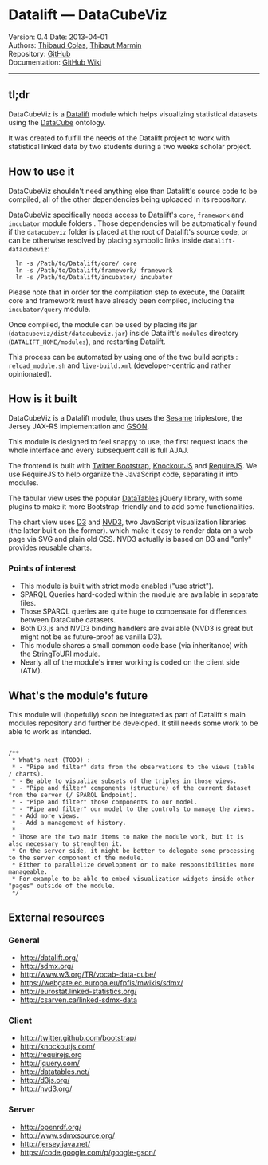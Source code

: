 # Datalift — DataCubeViz

Version: 0.4
Date: 2013-04-01  
Authors: [Thibaud Colas](https://github.com/ThibWeb), [Thibaut Marmin](https://github.com/marminthibaut)  
Repository: [GitHub](https://github.com/Thibau/datalift-datacubeviz/)  
Documentation: [GitHub Wiki](https://github.com/Thibau/datalift-sdmxdatacube/wiki)  

---------------------------------------------------------------------

## tl;dr

DataCubeViz is a [Datalift](http://datalift.org/) module which helps visualizing statistical datasets using the [DataCube](http://www.w3.org/TR/vocab-data-cube/) ontology.

It was created to fulfill the needs of the Datalift project to work with statistical linked data by two students during a two weeks scholar project.

## How to use it

DataCubeViz shouldn't need anything else than Datalift's source code to be compiled, all of the other dependencies being uploaded in its repository.

DataCubeViz specifically needs access to Datalift's `core`, `framework` and `incubator` module folders . Those dependencies will be automatically found if the `datacubeviz` folder is placed at the root of Datalift's source code, or can be otherwise resolved by placing symbolic links inside `datalift-datacubeviz`:

```
  ln -s /Path/to/Datalift/core/ core
  ln -s /Path/to/Datalift/framework/ framework
  ln -s /Path/to/Datalift/incubator/ incubator
```

Please note that in order for the compilation step to execute, the Datalift core and framework must have already been compiled, including the `incubator/query` module.

Once compiled, the module can be used by placing its jar (`datacubeviz/dist/datacubeviz.jar`) inside Datalift's `modules` directory (`DATALIFT_HOME/modules`), and restarting Datalift.

This process can be automated by using one of the two build scripts : `reload_module.sh` and `live-build.xml` (developer-centric and rather opinionated).

## How is it built

DataCubeViz is a Datalift module, thus uses the [Sesame](http://openrdf.org/) triplestore, the Jersey JAX-RS implementation and [GSON](https://code.google.com/p/google-gson/).

This module is designed to feel snappy to use, the first request loads the whole interface and every subsequent call is full AJAJ.

The frontend is built with [Twitter Bootstrap](http://twitter.github.com/bootstrap/), [KnockoutJS](http://knockoutjs.com/) and [RequireJS](http://requirejs.org/). We use RequireJS to help organize the JavaScript code, separating it into modules.

The tabular view uses the popular [DataTables](http://datatables.net/) jQuery library, with some plugins to make it more Bootstrap-friendly and to add some functionalities.

The chart view uses [D3](http://d3js.org/) and [NVD3](http://nvd3.org/), two JavaScript visualization libraries (the latter built on the former). which make it easy to render data on a web page via SVG and plain old CSS. NVD3 actually is based on D3 and "only" provides reusable charts.

### Points of interest

* This module is built with strict mode enabled ("use strict").
* SPARQL Queries hard-coded within the module are available in separate files.
* Those SPARQL queries are quite huge to compensate for differences between DataCube datasets.
* Both D3.js and NVD3 binding handlers are available (NVD3 is great but might not be as future-proof as vanilla D3).
* This module shares a small common code base (via inheritance) with the StringToURI module.
* Nearly all of the module's inner working is coded on the client side (ATM).

## What's the module's future

This module will (hopefully) soon be integrated as part of Datalift's main modules repository and further be developed. It still needs some work to be able to work as intended.

```

/**
 * What's next (TODO) :
 * - "Pipe and filter" data from the observations to the views (table / charts).
 * - Be able to visualize subsets of the triples in those views.
 * - "Pipe and filter" components (structure) of the current dataset from the server (/ SPARQL Endpoint).
 * - "Pipe and filter" those components to our model.
 * - "Pipe and filter" our model to the controls to manage the views.
 * - Add more views.
 * - Add a management of history.
 *
 * Those are the two main items to make the module work, but it is also necessary to strenghten it.
 * On the server side, it might be better to delegate some processing to the server component of the module.
 * Either to parallelize development or to make responsibilities more manageable.
 * For example to be able to embed visualization widgets inside other "pages" outside of the module.
 */

```

## External resources

### General

- http://datalift.org/
- http://sdmx.org/
- http://www.w3.org/TR/vocab-data-cube/
- https://webgate.ec.europa.eu/fpfis/mwikis/sdmx/
- http://eurostat.linked-statistics.org/
- http://csarven.ca/linked-sdmx-data

### Client

- http://twitter.github.com/bootstrap/
- http://knockoutjs.com/
- http://requirejs.org
- http://jquery.com/
- http://datatables.net/
- http://d3js.org/
- http://nvd3.org/

### Server

- http://openrdf.org/
- http://www.sdmxsource.org/
- http://jersey.java.net/
- https://code.google.com/p/google-gson/
